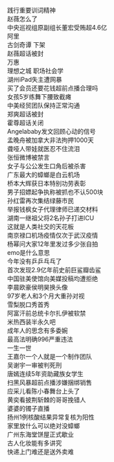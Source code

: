 践行重要训词精神  
赵薇怎么了  
中央巡视组原副组长董宏受贿超4.6亿  
阿里  
古剑奇谭 下架  
赵薇超话被封  
万惠  
理想之城 职场社会学  
湖州iPad失主遭网暴  
买了会员还要花钱超前点播合理吗  
女孩5岁练舞下腰致截瘫  
中美经贸团队保持正常沟通  
郑爽超话被封  
霍尊超话关闭  
Angelababy发文回顾心动的信号  
孟晚舟被加拿大非法拘押1000天  
聋哑人带娃就医忍不住流泪  
张恒微博被禁言  
女子与公公发生口角后被杀害  
广东最大的蟑螂是白云机场  
桥本大辉获日本特别功劳表彰  
男子招嫖起争执称被抓也不认500块  
孙红雷再次集结绿藤市民  
举报钱枫女子代理律师已递交材料  
湖南一继祖父将2名孙子打进ICU  
这就是人类社交的天花板  
南京禄口机场疫情仅次于武汉疫情  
杨幂问大家12年里发过多少张自拍  
emo是什么意思  
今年没有乒乒乓乓了  
首次发现2.9亿年前史前巨鲨瓣齿鲨  
中国驻美使馆向美媒投稿均遭拒绝  
李晨欧豪侯明昊换头像  
97岁老人和3个月大重孙对视  
雪梨脱口秀首秀  
阿富汗前总统卡尔扎伊被软禁  
米热西装半永久吧  
成年人的思念有多委婉  
最高法明确996严重违法  
一生一世  
王嘉尔一个人就是一个制作团队  
吴谢宇一审被判死刑  
唐嫣连续5年资助藏族女学生  
扫黑风暴超前点播涉嫌捆绑销售  
应采儿看陈小春舞台上头了  
黄奕看披荆斩棘的哥哥挽错人  
婆婆的镯子直播  
扬州1例核酸结果异常复核为阳性  
家里放什么可以绝对没蟑螂  
广州东海堂饼屋正式歇业  
古人化妆能有多讲究  
快递上门难还是送外卖难  
